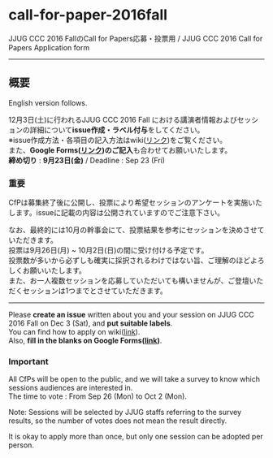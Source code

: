 # call-for-paper-2016fall
JJUG CCC 2016 FallのCall for Papers応募・投票用 / JJUG CCC 2016 Call for Papers Application form

---

## 概要
English version follows.  

12月3日(土)に行われるJJUG CCC 2016 Fall における講演者情報およびセッションの詳細について**issue作成・ラベル付与**をしてください。  
※issue作成方法・各項目の記入方法はwiki([リンク](https://github.com/jjug-ccc/call-for-paper-2016fall/wiki/%E5%BF%9C%E5%8B%9F%E6%96%B9%E6%B3%95---How-to-apply))をご覧ください。  
また、**Google Forms([リンク](https://docs.google.com/forms/d/e/1FAIpQLSfUlp3rSovSfP6UHem8detnFoyf85WUdVJ-VSPl1uQ33BCf8Q/viewform))のご記入**も合わせてお願いいたします。  
**締め切り** : **9月23日(金)** / Deadline : Sep 23 (Fri)  

### 重要  
CfPは募集終了後に公開し、投票により希望セッションのアンケートを実施いたします。issueに記載の内容は公開されていますのでご注意下さい。  

なお、最終的には10月の幹事会にて、投票結果を参考にセッションを決めさせていただきます。  
投票は9月26日(月) ~ 10月2日(日)の間に受け付ける予定です。  
投票数が多いから必ずしも確実に採択されるわけではない旨、ご理解のほどよろしくお願いいたします。  
また、お一人複数セッションを応募していただいても構いませんが、ご登壇いただくセッションは1つまでとさせていただきます。  

---

Please **create an issue** written about you and your session on JJUG CCC 2016 Fall on Dec 3 (Sat), and **put suitable labels**.  
You can find how to apply on wiki([link](https://github.com/jjug-ccc/call-for-paper-2016fall/wiki/%E5%BF%9C%E5%8B%9F%E6%96%B9%E6%B3%95---How-to-apply)).  
Also, **fill in the blanks on Google Forms([link](https://docs.google.com/forms/d/e/1FAIpQLSfUlp3rSovSfP6UHem8detnFoyf85WUdVJ-VSPl1uQ33BCf8Q/viewform))**.  

### Important

All CfPs will be open to the public, and we will take a survey to know which sessions audiences are interested in.  
The time to vote : From Sep 26 (Mon) to Oct 2 (Mon).  

Note: Sessions will be selected by JJUG staffs referring to the survey results, so the number of votes does not mean the result directly.

It is okay to apply more than once, but only one session can be adopted per person.
